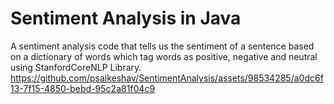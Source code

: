# Sentiment Analysis in Java
A sentiment analysis code that tells us the sentiment of a sentence based on a dictionary of words which tag words as positive, negative and neutral using StanfordCoreNLP Library.
https://github.com/psaikeshav/SentimentAnalysis/assets/98534285/a0dc6f13-7f15-4850-bebd-95c2a81f04c9
